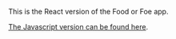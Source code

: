This is the React version of the Food or Foe app.

[The Javascript version can be found here](https://github.com/scrabill/food-or-foe).
